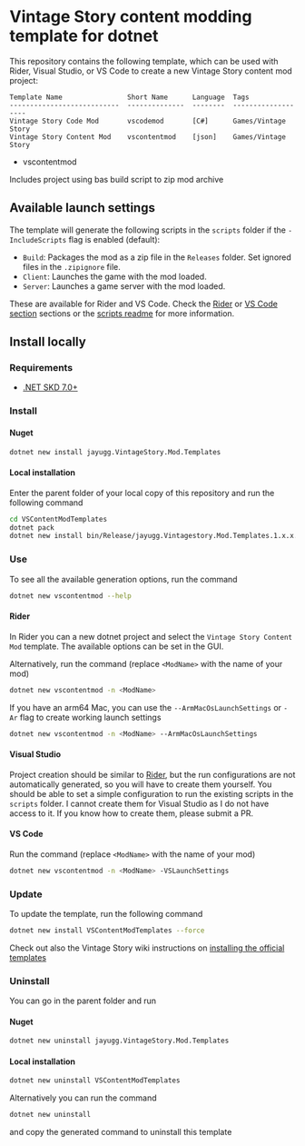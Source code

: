 # Vintage Story content modding template for dotnet
This repository contains the following template, which can be used with Rider, Visual Studio, or VS Code to create a new Vintage Story content mod project:
```
Template Name                Short Name      Language  Tags
---------------------------  --------------  --------  -------------------
Vintage Story Code Mod       vscodemod       [C#]      Games/Vintage Story     
Vintage Story Content Mod    vscontentmod    [json]    Games/Vintage Story             
```
- vscontentmod

Includes project using bas build script to zip mod archive

## Available launch settings
The template will generate the following scripts in the `scripts` folder if the `-IncludeScripts` flag is enabled (default):
- `Build`: Packages the mod as a zip file in the `Releases` folder. Set ignored files in the `.zipignore` file.
- `Client`: Launches the game with the mod loaded.
- `Server`: Launches a game server with the mod loaded.

These are available for Rider and VS Code.
Check the [Rider](#Rider) or [VS Code section](#VS-Code) sections or the [scripts readme](scripts/readme.md) for more information.

## Install locally

### Requirements
- [.NET SKD 7.0+](https://dotnet.microsoft.com/en-us/download)

### Install

#### Nuget
```bash
dotnet new install jayugg.VintageStory.Mod.Templates
```

#### Local installation
Enter the parent folder of your local copy of this repository and run the following command
```bash
cd VSContentModTemplates
dotnet pack
dotnet new install bin/Release/jayugg.Vintagestory.Mod.Templates.1.x.x.nupkg
```

### Use
To see all the available generation options, run the command
```bash
dotnet new vscontentmod --help
```

#### Rider
In Rider you can a new dotnet project and select the `Vintage Story Content Mod` template.
The available options can be set in the GUI.

Alternatively, run the command (replace `<ModName>` with the name of your mod)
```bash
dotnet new vscontentmod -n <ModName>
```

If you have an arm64 Mac, you can use the `--ArmMacOsLaunchSettings` or `-Ar` flag to create working launch settings
```bash
dotnet new vscontentmod -n <ModName> --ArmMacOsLaunchSettings
```

#### Visual Studio
Project creation should be similar to [Rider](#Rider), but the run configurations are not automatically generated,
so you will have to create them yourself. You should be able to set a simple configuration to run the existing scripts in the `scripts` folder.
I cannot create them for Visual Studio as I do not have access to it. If you know how to create them, please submit a PR.

#### VS Code
Run the command (replace `<ModName>` with the name of your mod)
```bash
dotnet new vscontentmod -n <ModName> -VSLaunchSettings
```

### Update
To update the template, run the following command
```bash
dotnet new install VSContentModTemplates --force
```

Check out also the Vintage Story wiki instructions on [installing the official templates](https://wiki.vintagestory.at/Modding:Setting_up_your_Development_Environment#Mod_Template_package)


### Uninstall
You can go in the parent folder and run

#### Nuget

```bash
dotnet new uninstall jayugg.VintageStory.Mod.Templates
```

#### Local installation
```bash
dotnet new uninstall VSContentModTemplates
```

Alternatively you can run the command

```bash
dotnet new uninstall
```
and copy the generated command to uninstall this template